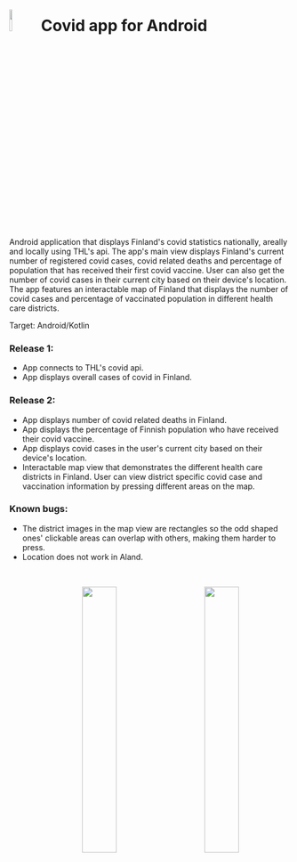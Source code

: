 # <img src="https://user-images.githubusercontent.com/61934975/149318903-0efedcc4-3030-40f3-8971-9f41a7f617cc.png" width=10% height=10%> Covid app for Android

Android application that displays Finland's covid statistics nationally, areally and locally using THL's api.
The app's main view displays Finland's current number of registered covid cases, covid related deaths and percentage
of population that has received their first covid vaccine. User can also get the number of covid cases in their current
city based on their device's location.
The app features an interactable map of Finland that displays the number of covid cases and percentage of vaccinated
population in different health care districts.

Target: Android/Kotlin

### Release 1:

- App connects to THL's covid api.
- App displays overall cases of covid in Finland.

### Release 2:

- App displays number of covid related deaths in Finland.
- App displays the percentage of Finnish population who have received their covid vaccine.
- App displays covid cases in the user's current city based on their device's location.
- Interactable map view that demonstrates the different health care districts in Finland.
  User can view district specific covid case and vaccination information by pressing different areas on the map.

### Known bugs:

- The district images in the map view are rectangles so the odd shaped ones' clickable areas can overlap with others, making them harder to press.
- Location does not work in Aland.

</br>
<p float="left" align="middle">
  <img src="https://user-images.githubusercontent.com/61934975/149315154-eb5c28d2-450c-4cdb-b6db-71791e3449f5.jpg" width=35% height=35% hspace="40">
  <img src="https://user-images.githubusercontent.com/61934975/149315194-510c9799-1224-464a-b3a0-ac94212f3833.jpg" width=35% height=35%>
</p>
